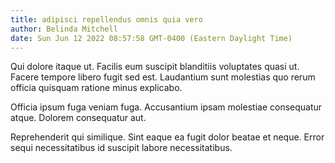 ```yaml
---
title: adipisci repellendus omnis quia vero
author: Belinda Mitchell
date: Sun Jun 12 2022 08:57:58 GMT-0400 (Eastern Daylight Time)
---
```

Qui dolore itaque ut. Facilis eum suscipit blanditiis voluptates quasi ut. Facere tempore libero fugit sed est. Laudantium sunt molestias quo rerum officia quisquam ratione minus explicabo.

 Officia ipsum fuga veniam fuga. Accusantium ipsam molestiae consequatur atque. Dolorem consequatur aut.

 Reprehenderit qui similique. Sint eaque ea fugit dolor beatae et neque. Error sequi necessitatibus id suscipit labore necessitatibus.